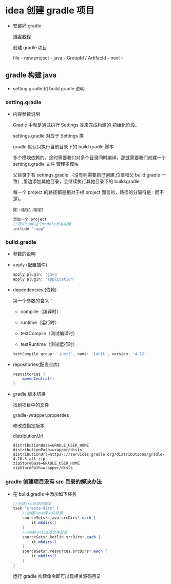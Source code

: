 # idea 创建 gradle 项目

- 安装好 gradle

  [博客教程](https://blog.csdn.net/shuai_wy/article/details/80394443)

  创建 gradle 项目

  file - new project - java - GroupId / ArtifacId - next -

## gradle 构建 java

- setting.gradle 和 build.gradle 说明

### setting.gradle

- 内容参数说明

  Gradle 中就是通过执行 Settings 类来完成构建的 初始化阶段。

  settings.gradle 对应于 Settings 类

  gradle 默认只执行当前目录下的 build.gradle 脚本

  多个模块依赖的，这时需要我们对多个目录同时编译，那就需要我们创建一个 settings.gradle 文件 管理多模块

  父目录下有 settings.gradle （没有则需要自己创建,位置和父 build.gradle 一致）,里边添加其他目录，会继续执行其他目录下的 build.gradle

  每一个 project 的路径都是相对于根 project 而言的，路径的分隔符是 : 而不是\。

  如 `:路径1:路径2`

  ```gradle
  添加一个 project
  //添加:app这个module参与构建
  include ":app"
  ```

### build.gradle

- 参数的说明

- apply (配置插件)

  ```gradle
  apply plugin: 'java'
  apply plugin: 'application'
  ```

- dependencies (依赖)

  第一个参数的含义：

  - complile（编译时）

  - runtime（运行时）

  - testCompile（测试编译时）

  - testRuntime（测试运行时）

  ```gradle
  testCompile group: 'junit', name: 'junit', version: '4.12'
  ```

- repositories(配置仓库)

  ```gradle
  repositories {
      mavenCentral()
  }
  ```

- gradle 版本切换

  找到项目中的文件

  gradle-wrapper.properties

  修改成指定版本

  distributionUrl

  ```properties
  distributionBase=GRADLE_USER_HOME
  distributionPath=wrapper/dists
  distributionUrl=https\://services.gradle.org/distributions/gradle-4.10.3-all.zip
  zipStoreBase=GRADLE_USER_HOME
  zipStorePath=wrapper/dists
  ```

### gradle 创建项目没有 src 目录的解决办法

- 在 bulid.gradle 中添加如下任务

  ```groovy
  //创建src目录的脚本
  task "create-dirs" {
      //创建Java源文件目录
      sourceSets*.java.srcDirs*.each {
          it.mkdirs()
      }
      //创建kotlin源文件目录
      sourceSets*.kotlin.srcDirs*.each {
          it.mkdirs()
      }
      sourceSets*.resources.srcDirs*.each {
          it.mkdirs()
      }
  }
  ```

  运行 gradle 构建命令即可出现相关源码目录
